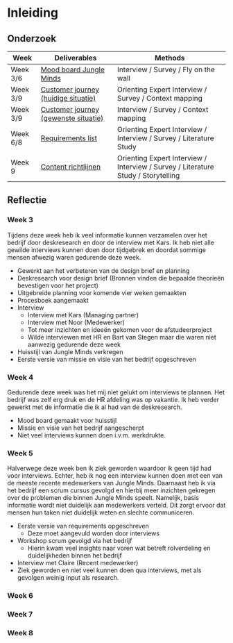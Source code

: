 # Inleiding

## Onderzoek

| **Week** | **Deliverables** | **Methods** |
| --- | --- | --- |
| Week 3/6         | [Mood board Jungle Minds](https://cmda18.gitbook.io/afstudeerproject/~/edit/primary/2.-onderzoek/mood-board-jungle-minds) | Interview / Survey / Fly on the wall |
| Week 3/9 | [Customer journey \(huidige situatie\)](https://cmda18.gitbook.io/afstudeerproject/~/edit/primary/2.-onderzoek/customer-journey-huidige-situatie) | Orienting Expert Interview / Survey / Context mapping |
| Week 3/9 | [Customer journey \(gewenste situatie\)](https://cmda18.gitbook.io/afstudeerproject/~/edit/primary/2.-onderzoek/customer-journey-gewenste-situatie) | Interview / Survey / Context mapping |
| Week 6/8 | [Requirements list](https://cmda18.gitbook.io/afstudeerproject/~/edit/primary/2.-onderzoek/requirements-list) | Orienting Expert Interview / Interview / Survey / Literature Study |
| Week 9 | [Content richtlijnen](https://cmda18.gitbook.io/afstudeerproject/~/edit/primary/2.-onderzoek/content-richtlijnen) | Orienting Expert Interview / Interview / Survey / Literature Study / Storytelling |

## Reflectie

### Week 3

Tijdens deze week heb ik veel informatie kunnen verzamelen over het bedrijf door deskresearch en door de interview met Kars. Ik heb niet alle gewilde interviews kunnen doen door tijdgebrek en doordat sommige mensen afwezig waren gedurende deze week.

* Gewerkt aan het verbeteren van de design brief en planning
* Deskresearch voor design brief \(Bronnen vinden die bepaalde theorieën bevestigen voor het project\)
* Uitgebreide planning voor komende vier weken gemaakten
* Procesboek aangemaakt
* Interview
  * Interview met Kars \(Managing partner\)
  * Interview met Noor \(Medewerker\)
  * Tot meer inzichten en ideeën gekomen voor de afstudeerproject
  * Wilde interviewen met HR en Bart van Stegen maar die waren niet aanwezig gedurende deze week
* Huisstijl van Jungle Minds verkregen
* Eerste versie van missie en visie van het bedrijf opgeschreven

### Week 4

Gedurende deze week was het mij niet gelukt om interviews te plannen. Het bedrijf was zelf erg druk en de HR afdeling was op vakantie. Ik heb verder gewerkt met de informatie die ik al had van de deskresearch.

* Mood board gemaakt voor huisstijl
* Missie en visie van het bedrijf aangescherpt
* Niet veel interviews kunnen doen i.v.m. werkdrukte.

### Week 5

Halverwege deze week ben ik ziek geworden waardoor ik geen tijd had voor interviews. Echter, heb ik nog een interview kunnen doen met een van de meeste recente medewerkers van Jungle Minds. Daarnaast heb ik via het bedrijf een scrum cursus gevolgd en hierbij meer inzichten gekregen over de problemen die binnen Jungle Minds speelt. Namelijk, basis informatie wordt niet duidelijk aan medewerkers verteld. Dit zorgt ervoor dat mensen hun taken niet duidelijk weten en slechte communiceren.

* Eerste versie van requirements opgeschreven
  * Deze moet aangevuld worden door interviews
* Workshop scrum gevolgd via het bedrijf
  * Hierin kwam veel insights naar voren wat betreft rolverdeling en duidelijkheden binnen het bedrijf
* Interview met Claire \(Recent medewerker\)
* Ziek geworden en niet veel kunnen doen qua interviews, met als gevolgen weinig input als research.

### Week 6



### Week 7



### Week 8





